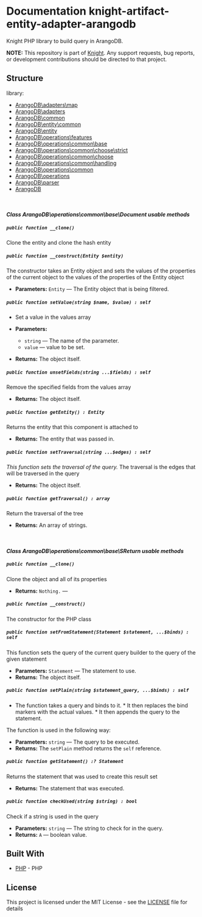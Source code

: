 # Documentation knight-artifact-entity-adapter-arangodb

Knight PHP library to build query in ArangoDB.

**NOTE:** This repository is part of [Knight](https://github.com/energia-source/knight). Any
support requests, bug reports, or development contributions should be directed to
that project.

## Structure

library:
- [ArangoDB\adapters\map](https://github.com/energia-source/knight-artifact-entity-adapter-arangodb/tree/main/lib/adapters/map)
- [ArangoDB\adapters](https://github.com/energia-source/knight-artifact-entity-adapter-arangodb/tree/main/lib/adapters)
- [ArangoDB\common](https://github.com/energia-source/knight-artifact-entity-adapter-arangodb/tree/main/lib/common)
- [ArangoDB\entity\common](https://github.com/energia-source/knight-artifact-entity-adapter-arangodb/tree/main/lib/entity/common)
- [ArangoDB\entity](https://github.com/energia-source/knight-artifact-entity-adapter-arangodb/tree/main/lib/entity)
- [ArangoDB\operations\features](https://github.com/energia-source/knight-artifact-entity-adapter-arangodb/tree/main/lib/operations/features)
- [ArangoDB\operations\common\base](https://github.com/energia-source/knight-artifact-entity-adapter-arangodb/tree/main/lib/operations/common/base)
- [ArangoDB\operations\common\choose\strict](https://github.com/energia-source/knight-artifact-entity-adapter-arangodb/tree/main/lib/operations/common/choose/strict)
- [ArangoDB\operations\common\choose](https://github.com/energia-source/knight-artifact-entity-adapter-arangodb/tree/main/lib/operations/common/choose)
- [ArangoDB\operations\common\handling](https://github.com/energia-source/knight-artifact-entity-adapter-arangodb/tree/main/lib/operations/common/handling)
- [ArangoDB\operations\common](https://github.com/energia-source/knight-artifact-entity-adapter-arangodb/tree/main/lib/operations/common)
- [ArangoDB\operations](https://github.com/energia-source/knight-artifact-entity-adapter-arangodb/tree/main/lib/operations)
- [ArangoDB\parser](https://github.com/energia-source/knight-artifact-entity-adapter-arangodb/tree/main/lib/parser)
- [ArangoDB](https://github.com/energia-source/knight-knight-artifact-entity-adapter-arangodb/blob/main/lib)

<br>

#### ***Class ArangoDB\operations\common\base\Document usable methods***

##### `public function __clone()`

Clone the entity and clone the hash entity

##### `public function __construct(Entity $entity)`

The constructor takes an Entity object and sets the values of the properties of the current object to the values of the properties of the Entity object

 * **Parameters:** `Entity` — The Entity object that is being filtered.

##### `public function setValue(string $name, $value) : self`

* Set a value in the values array

 * **Parameters:**
   * `string` — The name of the parameter.
   * `value` — value to be set.

 * **Returns:** The object itself.

##### `public function unsetFields(string ...$fields) : self`

Remove the specified fields from the values array

 * **Returns:** The object itself.

##### `public function getEntity() : Entity`

Returns the entity that this component is attached to

 * **Returns:** The entity that was passed in.

##### `public function setTraversal(string ...$edges) : self`

*This function sets the traversal of the query.*
The traversal is the edges that will be traversed in the query

 * **Returns:** The object itself.

##### `public function getTraversal() : array`

Return the traversal of the tree

 * **Returns:** An array of strings.

<br>

#### ***Class ArangoDB\operations\common\base\SReturn usable methods***

##### `public function __clone()`

Clone the object and all of its properties

 * **Returns:** `Nothing.` — 

##### `public function __construct()`

The constructor for the PHP class

##### `public function setFromStatement(Statement $statement, ...$binds) : self`

This function sets the query of the current query builder to the query of the given statement

 * **Parameters:** `Statement` — The statement to use.
 * **Returns:** The object itself.

##### `public function setPlain(string $statement_query, ...$binds) : self`

* The function takes a query and binds to it. * It then replaces the bind markers with the actual values. * It then appends the query to the statement.

The function is used in the following way:

 * **Parameters:** `string` — The query to be executed.
 * **Returns:** The `setPlain` method returns the `self` reference.

##### `public function getStatement() :? Statement`

Returns the statement that was used to create this result set

 * **Returns:** The statement that was executed.

##### `public function checkUsed(string $string) : bool`

Check if a string is used in the query

 * **Parameters:** `string` — The string to check for in the query.
 * **Returns:** `A` — boolean value.

## Built With

* [PHP](https://www.php.net/) - PHP

## License

This project is licensed under the MIT License - see the [LICENSE](LICENSE) file for details
